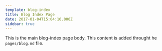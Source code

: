 ```yaml
---
template: blog-index
title: Blog Index Page
date: 2017-01-04T15:04:10.000Z
sidebar: true
---
```


This is the main blog-index page body.
This content is added throught he `pages/blog.md` file.

